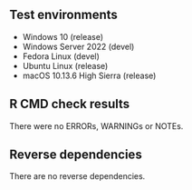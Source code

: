 
## Test environments

* Windows 10 (release)
* Windows Server 2022 (devel)
* Fedora Linux (devel)
* Ubuntu Linux (release)
* macOS 10.13.6 High Sierra (release)

## R CMD check results
There were no ERRORs, WARNINGs or NOTEs.

## Reverse dependencies
There are no reverse dependencies.

